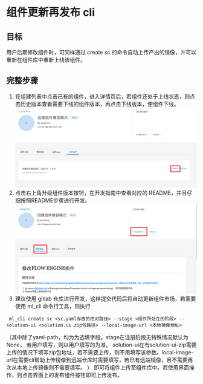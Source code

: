 # 组件更新再发布 cli
## 目标
用户后期修改组件时，可同样通过 create sc 的命令自动上传产出的镜像，并可以重新在组件库中重新上线该组件。

## 完整步骤
1. 在组建列表中点击已有的组件，进入详情页后，若组件还处于上线状态，则点击历史版本查看需要下线的组件版本，再点击下线版本，使组件下线。  
![unpublish_sc](../assets/component/unpublish_sc.png)
2. 点击右上角升级组件版本按钮，在开发指南中查看对应的 README，并且仔细按照README步骤进行开发。       
![update_sc](../assets/component/update_sc.png)
3. 建议使用 gitlab 仓库进行开发，这样提交代码后将自动更新组件市场，若需要使用 ml_cli 命令行工具，则执行

```
 ml_cli create sc <sc.yaml存放的绝对路径> --stage <组件所处在的阶段> --solution-ui <solution.ui zip包路径> --local-image-url <本地镜像地址> 
```

（其中除了yaml-path，均为为选填字段。stage在注册阶段无特殊情况默认为None， 若用户填写，则以用户填写的为准。 solution-ui在有solution-ui-zip需要上传的情况下填写zip包地址，若不需要上传，则不用填写该参数。local-image-url在需要cli帮助上传镜像到远端仓库时需要填写，若已有远端镜像，且不需要再次从本地上传镜像则不需要填写。 ）
即可将组件上传至组件库中。若使用界面操作，则点击界面上的发布组件按钮即可上传发布。  
